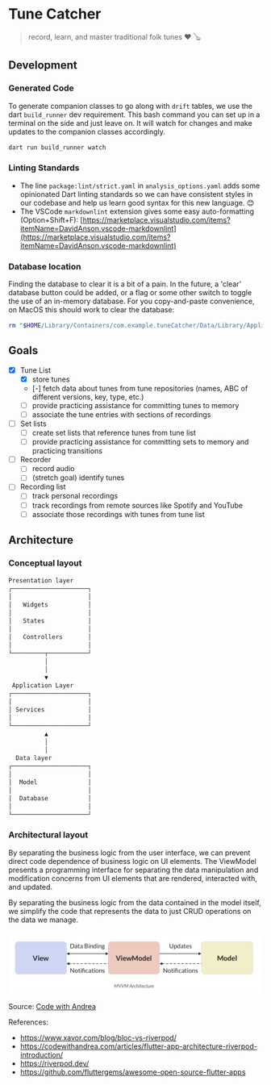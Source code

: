 
# Tune Catcher

>
> record, learn, and master traditional folk tunes ❤️ 🪕

## Development

### Generated Code

To generate companion classes to go along with `drift` tables, we use the dart `build_runner` dev requirement. This bash command you can set up in a terminal on the side and just leave on. It will watch for changes and make updates to the companion classes accordingly.

```bash
dart run build_runner watch
```

### Linting Standards

- The line `package:lint/strict.yaml` in `analysis_options.yaml` adds some opinionated Dart linting standards so we can have consistent styles in our codebase and help us learn good syntax for this new language. 😊
- The VSCode `markdownlint` extension gives some easy auto-formatting (Option+Shift+F): [https://marketplace.visualstudio.com/items?itemName=DavidAnson.vscode-markdownlint](https://marketplace.visualstudio.com/items?itemName=DavidAnson.vscode-markdownlint)

### Database location

Finding the database to clear it is a bit of a pain. In the future, a 'clear' database button could be added, or a flag or some other switch to toggle the use of an in-memory database. 
For you copy-and-paste convenience, on MacOS this should work to clear the database:

``` sh
rm "$HOME/Library/Containers/com.example.tuneCatcher/Data/Library/Application Support/com.example.tuneCatcher/my_database.sqlite"
```

## Goals

- [x] Tune List
  - [x] store tunes
  - [-] fetch data about tunes from tune repositories (names, ABC of different versions, key, type, etc.)
  - [ ] provide practicing assistance for committing tunes to memory
  - [ ] associate the tune entries with sections of recordings
- [ ] Set lists
  - [ ] create set lists that reference tunes from tune list
  - [ ] provide practicing assistance for committing sets to memory and practicing transitions
- [ ] Recorder
  - [ ] record audio
  - [ ] (stretch goal) identify tunes
- [ ] Recording list
  - [ ] track personal recordings
  - [ ] track recordings from remote sources like Spotify and YouTube
  - [ ] associate those recordings with tunes from tune list

## Architecture

### Conceptual layout

```text
Presentation layer    
┌─────────────────────┐
│                     │
│   Widgets           │
│                     │
│   States            │
│                     │
│   Controllers       │
│                     │
└─────────┬───────────┘
          │            
          │            
          ▼            
 Application Layer     
┌─────────────────────┐
│                     │
│ Services            │
│                     │
└─────────────────────┘
          ▲            
          │            
          │            
  Data layer           
┌─────────────────────┐
│                     │
│  Model              │
│                     │
│  Database           │
│                     │
└─────────────────────┘
```

### Architectural layout

By separating the business logic from the user interface, we can prevent direct code dependence of business logic on UI elements. The ViewModel presents a programming interface for separating the data manipulation and modification concerns from UI elements that are rendered, interacted with, and updated.

By separating the business logic from the data contained in the model itself, we simplify the code that represents the data to just CRUD operations on the data we manage.

![Model-View-ViewModel architecture](mvvm.png)

Source: [Code with Andrea](https://codewithandrea.com/articles/comparison-flutter-app-architectures/)

References:

- <https://www.xavor.com/blog/bloc-vs-riverpod/>
- <https://codewithandrea.com/articles/flutter-app-architecture-riverpod-introduction/>
- <https://riverpod.dev/>
- <https://github.com/fluttergems/awesome-open-source-flutter-apps>
